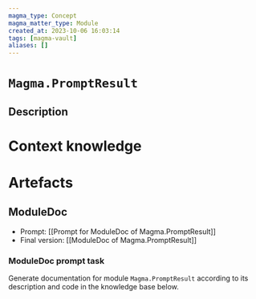 ```yaml
---
magma_type: Concept
magma_matter_type: Module
created_at: 2023-10-06 16:03:14
tags: [magma-vault]
aliases: []
---
```

# `Magma.PromptResult`

## Description

<!--
What is a `Magma.PromptResult`?

Your knowledge about the module, i.e. facts, problems and properties etc.
-->


# Context knowledge

<!--
This section should include background knowledge needed for the model to create a proper response, i.e. information it does not know either because of the knowledge cut-off date or unpublished knowledge.

Write it down right here in a subsection or use a transclusion. If applicable, specify source information that the model can use to generate a reference in the response.
-->




# Artefacts

## ModuleDoc

- Prompt: [[Prompt for ModuleDoc of Magma.PromptResult]]
- Final version: [[ModuleDoc of Magma.PromptResult]]

### ModuleDoc prompt task

Generate documentation for module `Magma.PromptResult` according to its description and code in the knowledge base below.
